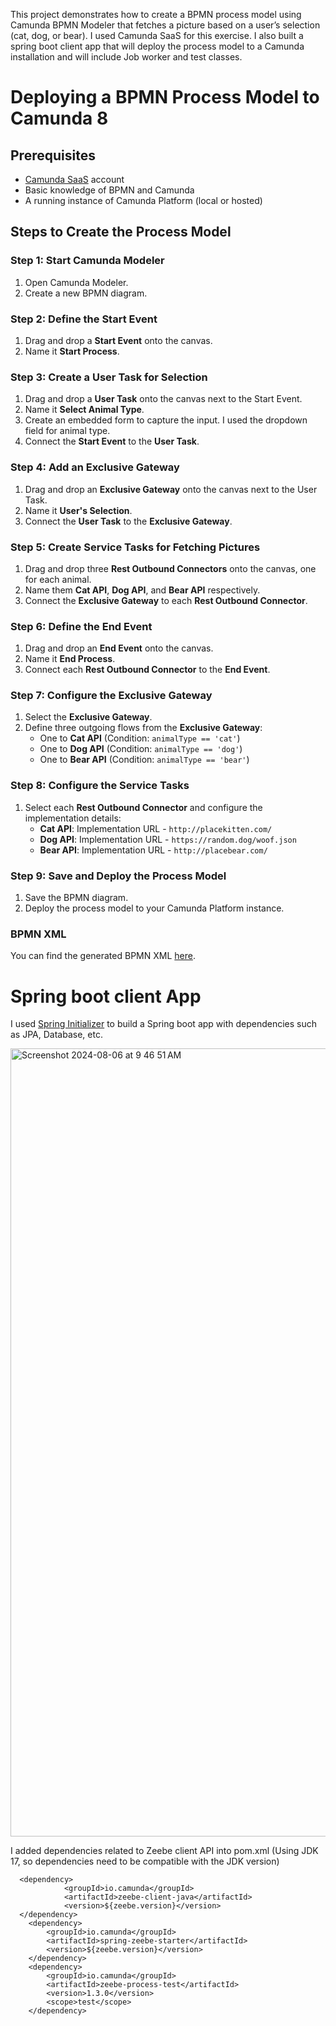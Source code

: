 This project demonstrates how to create a BPMN process model using Camunda BPMN Modeler that fetches a picture based on a user’s selection (cat, dog, or bear). I used Camunda SaaS for this exercise. I also built a spring boot client app that will deploy the process model to a Camunda installation and will include Job worker and test classes.

# Deploying a BPMN Process Model to Camunda 8

## Prerequisites

- [Camunda SaaS](https://camunda.com/platform/) account
- Basic knowledge of BPMN and Camunda
- A running instance of Camunda Platform (local or hosted)

## Steps to Create the Process Model

### Step 1: Start Camunda Modeler

1. Open Camunda Modeler.
2. Create a new BPMN diagram.

### Step 2: Define the Start Event

1. Drag and drop a **Start Event** onto the canvas.
2. Name it **Start Process**.

### Step 3: Create a User Task for Selection

1. Drag and drop a **User Task** onto the canvas next to the Start Event.
2. Name it **Select Animal Type**.
3. Create an embedded form to capture the input. I used the dropdown field for animal type.
4. Connect the **Start Event** to the **User Task**.

### Step 4: Add an Exclusive Gateway

1. Drag and drop an **Exclusive Gateway** onto the canvas next to the User Task.
2. Name it **User's Selection**.
3. Connect the **User Task** to the **Exclusive Gateway**.

### Step 5: Create Service Tasks for Fetching Pictures

1. Drag and drop three **Rest Outbound Connectors** onto the canvas, one for each animal.
2. Name them **Cat API**, **Dog API**, and **Bear API** respectively.
3. Connect the **Exclusive Gateway** to each **Rest Outbound Connector**.

### Step 6: Define the End Event

1. Drag and drop an **End Event** onto the canvas.
2. Name it **End Process**.
3. Connect each **Rest Outbound Connector** to the **End Event**.

### Step 7: Configure the Exclusive Gateway

1. Select the **Exclusive Gateway**.
2. Define three outgoing flows from the **Exclusive Gateway**:
   - One to **Cat API** (Condition: `animalType == 'cat'`)
   - One to **Dog API** (Condition: `animalType == 'dog'`)
   - One to **Bear API** (Condition: `animalType == 'bear'`)

### Step 8: Configure the Service Tasks

1. Select each **Rest Outbound Connector** and configure the implementation details:
   - **Cat API**: Implementation URL - `http://placekitten.com/`
   - **Dog API**: Implementation URL - `https://random.dog/woof.json`
   - **Bear API**: Implementation URL - `http://placebear.com/`

### Step 9: Save and Deploy the Process Model

1. Save the BPMN diagram.
2. Deploy the process model to your Camunda Platform instance.

### BPMN XML

You can find the generated BPMN XML [here](https://github.com/ankitsrivastava/camundaapp/blob/master/src/main/resources/random-animal.bpmn).

# Spring boot client App

I used [Spring Initializer](https://start.spring.io) to build a Spring boot app with dependencies such as JPA, Database, etc.

<img width="1261" alt="Screenshot 2024-08-06 at 9 46 51 AM" src="https://github.com/user-attachments/assets/d8af442b-5b41-4a46-91a5-d84f43736145">

I added dependencies related to Zeebe client API into pom.xml (Using JDK 17, so dependencies need to be compatible with the JDK version)

      <dependency>
      			<groupId>io.camunda</groupId>
      			<artifactId>zeebe-client-java</artifactId>
      			<version>${zeebe.version}</version>
      </dependency>
		<dependency>
		    <groupId>io.camunda</groupId>
		    <artifactId>spring-zeebe-starter</artifactId>
		    <version>${zeebe.version}</version>
		</dependency>
		<dependency>
  			<groupId>io.camunda</groupId>
  			<artifactId>zeebe-process-test</artifactId>
  			<version>1.3.0</version>
  			<scope>test</scope>
		</dependency>
